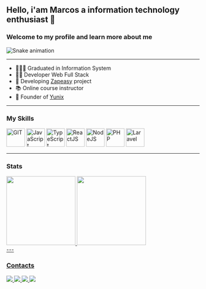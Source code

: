 ## Hello, i'am Marcos a information technology enthusiast 👋

### Welcome to my profile and learn more about me

![Snake animation](https://github.com/realmarcos/realmarcos/blob/output/github-contribution-grid-snake.svg)

---

- 👨🏽‍🎓 Graduated in Information System
- 👨‍💻 Developer Web Full Stack
- 🚧 Developing [Zapeasy](https://www.zapeasychat.com/) project
- 📚 Online course instructor
- 🤵 Founder of [Yunix](https://yunix.com.br)

---

### My Skills

<div style="display: inline_block">
<img src="https://cdn.jsdelivr.net/gh/devicons/devicon/icons/git/git-original.svg" width="48" alt="GIT"/>
<img src="https://upload.wikimedia.org/wikipedia/commons/9/99/Unofficial_JavaScript_logo_2.svg" width="48" alt="JavaScript"/>
<img src="https://upload.wikimedia.org/wikipedia/commons/4/4c/Typescript_logo_2020.svg" width="48" alt="TypeScript"/>
<img src="https://upload.wikimedia.org/wikipedia/commons/thumb/a/a7/React-icon.svg/512px-React-icon.svg.png" width="48" alt="ReactJS"/>
<img src="https://upload.wikimedia.org/wikipedia/commons/thumb/d/d9/Node.js_logo.svg/1200px-Node.js_logo.svg.png" width="48" alt="NodeJS"/>
<img src="https://www.php.net/images/logos/php-logo-white.svg" width="48" alt="PHP"/>
<img src="https://laravel.com/img/logomark.min.svg" width="48" alt="Laravel"/>
</div>

---

### Stats

<div>
<a href="https://github.com/realmarcos">
<img height="180em" src="https://github-readme-stats.vercel.app/api/top-langs/?username=realmarcos&layout=compact&langs_count=7&theme=dracula"/>
<img height="180em" src="https://github-readme-stats.vercel.app/api?username=realmarcos&show_icons=true&theme=dracula&include_all_commits=true&count_private=true"/>


</div>
---

### Contacts

<div>
<a href="https://www.youtube.com/channel/UCtIaaOQnyR4JmfoRZjlJahQ" target="_blank"><img src="https://img.shields.io/badge/YouTube-FF0000?style=for-the-badge&logo=youtube&logoColor=white" target="_blank">
</a>
<a href="https://instagram.com/realmarcos.r" target="_blank">
<img src="https://img.shields.io/badge/-Instagram-%23E4405F?style=for-the-badge&logo=instagram&logoColor=white" target="_blank">
</a>
<a href = "mailto:contato@realmarcos.raimundo@outlook.com">
<img src="https://img.shields.io/badge/Gmail-D14836?style=for-the-badge&logo=gmail&logoColor=white" target="_blank">
</a>
<a href="https://www.linkedin.com/in/realmarcos" target="_blank">
<img src="https://img.shields.io/badge/-LinkedIn-%230077B5?style=for-the-badge&logo=linkedin&logoColor=white" target="_blank">
</a>   
</div>
